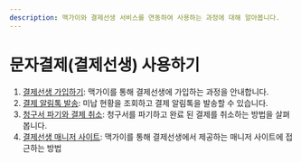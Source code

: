 ```yaml
---
description: 맥가이와 결제선생 서비스를 연동하여 사용하는 과정에 대해 알아봅니다.
---
```


# 문자결제(결제선생) 사용하기

1. [결제선생 가입하기](signup.md): 맥가이를 통해 결제선생에 가입하는 과정을 안내합니다.
2. [결제 알림톡 발송](send.md): 미납 현황을 조회하고 결제 알림톡을 발송할 수 있습니다.
3. [청구서 파기와 결제 취소](cancel.md): 청구서를 파기하고 완료 된 결제를 취소하는 방법을 살펴봅니다.
4. [결제선생 매니저 사이트](manager.md): 맥가이를 통해 결제선생에서 제공하는 매니저 사이트에 접근하는 방법

